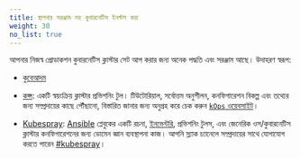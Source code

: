 ```yaml
---
title: স্থাপনার সরঞ্জাম সহ কুবারনেটিস ইনস্টল করা
weight: 30
no_list: true
---
```


আপনার নিজস্ব প্রোডাকশন কুবারনেটিস ক্লাস্টার সেট আপ করার জন্য অনেক পদ্ধতি এবং সরঞ্জাম আছে।
উদাহরণ স্বরূপ:

- [কুবেআদম](/bn/docs/setup/production-environment/tools/kubeadm/)

- [কপ্স](https://kops.sigs.k8s.io/): একটি স্বয়ংক্রিয় ক্লাস্টার প্রভিশনিং টুল।
  টিউটোরিয়াল, সর্বোত্তম অনুশীলন, কনফিগারেশন বিকল্প এবং তথ্যের জন্য
  সম্প্রদায়ের কাছে পৌঁছানো, বিস্তারিত জানার জন্য
  অনুগ্রহ করে চেক করুন [`kOps` ওয়েবসাইট](https://kops.sigs.k8s.io/)।

- [Kubespray](https://kubespray.io/):
  [Ansible](https://docs.ansible.com/) প্লেবুকের একটি রচনা,
  [ইনভেন্টরি](https://github.com/kubernetes-sigs/kubespray/blob/master/docs/ansible.md#inventory),
  প্রভিশনিং টুলস, এবং জেনেরিক ওস/কুবারনেটিস ক্লাস্টার কনফিগারেশনের জন্য ডোমেন জ্ঞান
  ব্যবস্থাপনা কাজ। আপনি স্ল্যাক চ্যানেলে সম্প্রদায়ের সাথে যোগাযোগ করতে পারেন
  [#kubespray](https://kubernetes.slack.com/messages/kubespray/)।
